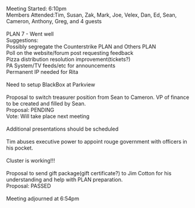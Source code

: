 Meeting Started: 6:10pm<br />
Members Attended:Tim, Susan, Zak, Mark, Joe, Velex, Dan, Ed, Sean, Cameron, Anthony, Greg, and 4 guests<br />
<br />
PLAN 7 - Went well<br />
Suggestions:<br />
Possibly segregate the Counterstrike PLAN and Others PLAN<br />
Poll on the website/forum post requesting feedback<br />
Pizza distribution resolution improvement(tickets?)<br />
PA System/TV feeds/etc for announcements<br />
Permanent IP needed for Rita<br />
<br />
Need to setup BlackBox at Parkview<br />
<br />
Proposal to switch treasurer position from Sean to Cameron.  VP of finance to be created and filled by Sean.<br />
Proposal: PENDING<br />
Vote: Will take place next meeting<br />
<br />
Additional presentations should be scheduled<br />
<br />
Tim abuses executive power to appoint rouge government with officers in his pocket.<br />
<br />
Cluster is working!!!<br />
<br />
Proposal to send gift package(gift certificate?) to Jim Cotton for his understanding and help with PLAN preparation.<br />
Proposal: PASSED<br />
<br />
Meeting adjourned at 6:54pm